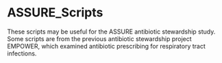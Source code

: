 # ASSURE_Scripts
These scripts may be useful for the ASSURE antibiotic stewardship study. Some scripts are from the previous antibiotic stewardship project EMPOWER, which examined antibiotic prescribing for respiratory tract infections.
